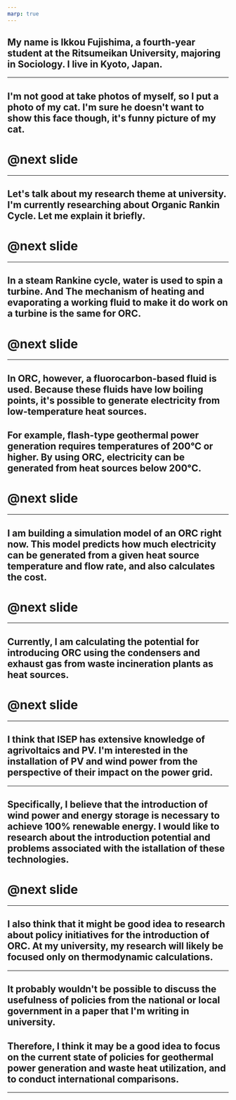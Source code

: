 ```yaml
---
marp: true
---
```


## My name is Ikkou Fujishima, a fourth-year student at the Ritsumeikan University, majoring in Sociology. I live in Kyoto, Japan.

---

## I'm not good at take photos of myself, so I put a photo of my cat. I'm sure he doesn't want to show this face though, it's funny picture of my cat.
# @next slide
---


## Let's talk about my research theme at university. I'm currently researching about Organic Rankin Cycle. Let me explain it briefly.
# @next slide
---

## In a steam Rankine cycle, water is used to spin a turbine. And The mechanism of heating and evaporating a working fluid to make it do work on a turbine is the same for ORC. 
# @next slide
---

## In ORC, however, a fluorocarbon-based fluid is used. Because these fluids have low boiling points, it's possible to generate electricity from low-temperature heat sources. 

## For example, flash-type geothermal power generation requires temperatures of 200°C or higher. By using ORC, electricity can be generated from heat sources below 200°C.
# @next slide

---

## I am building a simulation model of an ORC right now. This model predicts how much electricity can be generated from a given heat source temperature and flow rate, and also calculates the cost. 
# @next slide
---

## Currently, I am calculating the potential for introducing ORC using the condensers and exhaust gas from waste incineration plants as heat sources.
# @next slide

---

## I think that ISEP has extensive knowledge of agrivoltaics and PV. I'm interested in the installation of PV and wind power from the perspective of their impact on the power grid. 

---

## Specifically, I believe that the introduction of wind power and energy storage is necessary to achieve 100% renewable energy. I would like to research about the introduction potential and problems associated with the istallation of these technologies.
# @next slide

---

## I also think that it might be good idea to research about policy initiatives for the introduction of ORC. At my university, my research will likely be focused only on thermodynamic calculations. 

---

## It probably wouldn't be possible to discuss the usefulness of policies from the national or local government in a paper that I'm writing in university. 

## Therefore, I think it may be a good idea to focus on the current state of policies for geothermal power generation and waste heat utilization, and to conduct international comparisons.

---